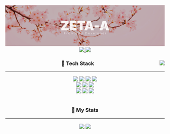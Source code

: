 <!--
COLOR

pinkA : #FF5D5D
pinkB : #FF7777
 -->
<div align="center">
  <a href="https://www.youtube.com/watch?v=tWZ5uRPurec">
    <img src="https://github.com/ZETA-A/ZETA-A/blob/main/header.png?raw=true" style="width:100vw; height:auto"/>
  </a>

  <a href="https://en.wikipedia.org/wiki/Cherry_blossom">
    <img src="https://img.shields.io/static/v1?label=Cherry&message=Blossom&style=flat-square&color=FF7777&labelColor=FF5D5D"/>
  </a>
  <a href="https://github.com/ZETA-A">
    <img src="https://hits.seeyoufarm.com/api/count/incr/badge.svg?url=https%3A%2F%2Fgithub.com%2FZETA-A&count_bg=%23FF7777&title_bg=%23FF5D5D&title=Today&edge_flat=true">
  </a>

  <div>
  <img align="right" src="https://github-readme-stats.vercel.app/api/top-langs/?username=ZETA-A&theme=dracula&title_color=FF5D5D&icon_color=FF7777&text_color=FF7777&bg_color=fffefe&count_private=true&layout=compact&langs_count=6&border_radius=15&exclude_repo=ZETA-A.github.io" style="margin-left:30px"/>

### 🍒 Tech Stack

---

  <div>
    <a href="https://www.javascript.com/" style="text-decoration: none;">
      <img src="https://img.shields.io/badge/JavaScript-F7DF1E?style=flat-square&logo=JavaScript&logoColor=white">
    </a>
    <a href="https://www.typescriptlang.org/" style="text-decoration: none;">
      <img src="https://img.shields.io/badge/TypeScript-3178C6?style=flat-square&logo=TypeScript&logoColor=white">
    </a>
    <a href="https://reactjs.org/" style="text-decoration: none;">
      <img src="https://img.shields.io/badge/React-61dafb?style=flat-square&logo=React&logoColor=white">
    </a>
    <a href="https://expressjs.com/" style="text-decoration: none;">
      <img src="https://img.shields.io/badge/Express-000000?style=flat-square&logo=express&logoColor=white">
    </a>
  </div>

  <div>
    <a href="https://www.mysql.com/" style="text-decoration:none;">
      <img src="https://img.shields.io/badge/MySQL-4479A1?style=flat-square&logo=MySQL&logoColor=white">
    </a>
    <a href="https://www.sqlite.org/index.html" style="text-decoration:none;">
      <img src="https://img.shields.io/badge/SQLite-003B57?style=flat-square&logo=SQLite&logoColor=white">
    </a>
    <a href="https://www.mongodb.com/" style="text-decoration:none;">
      <img src="https://img.shields.io/badge/MongoDB-47A248?style=flat-square&logo=MongoDB&logoColor=white">
    </a>
  </div>
  
  <div>
    <a href="https://code.visualstudio.com/" style="text-decoration:none;">
      <img src="https://img.shields.io/badge/Visual%20Studio%20Code-007ACC?style=flat-square&logo=VisualStudioCode&logoColor=white">
    </a>
    <a href="https://www.github.com/" style="text-decoration:none;">
      <img src="https://img.shields.io/badge/GitHub-181717?style=flat-square&logo=GitHub&logoColor=white">
    </a>
    <a href="https://www.figma.com/" style="text-decoration:none;">
      <img src="https://img.shields.io/badge/Figma-F24E1E?style=flat-square&logo=figma&logoColor=white">
    </a>
  </div>
  <br />

  <!-- 
### 🍑 Project

---

  <a>
  <img align="center" src="https://github-readme-stats.vercel.app/api/pin/?username=ZETA-A&repo=node-mecab-ya&show_owner=true&border_radius=15">
  </a>
  <a>
  <img align="center" src="https://github-readme-stats.vercel.app/api/pin/?username=DAWNCLASS&repo=jungdawn&show_owner=true&border_radius=15">
  </a>
  <br />
  -->

### 🍑 My Stats

---

  <a>
    <img align="center" src="https://github-readme-stats.vercel.app/api?username=ZETA-A&show_icons=true&border_radius=15&title_color=FF5D5D&icon_color=FF7777&text_color=FF7777&count_private=true" style="width:360px">
  </a>
  <a>
    <img align="center" src="http://github-readme-streak-stats.herokuapp.com?user=ZETA-A&border_radius=15" style="width:360px">
  </a>

  <!-- 
  <a>
    <img src="http://mazandi.herokuapp.com/api?handle=zeta_a&theme=warm"/>
  </a>
  -->

</div>

